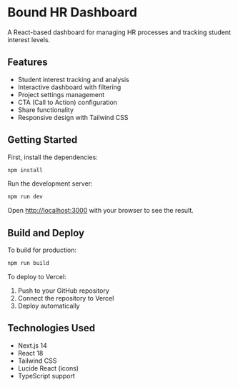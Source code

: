 # Bound HR Dashboard

A React-based dashboard for managing HR processes and tracking student interest levels.

## Features

- Student interest tracking and analysis
- Interactive dashboard with filtering
- Project settings management
- CTA (Call to Action) configuration
- Share functionality
- Responsive design with Tailwind CSS

## Getting Started

First, install the dependencies:

```bash
npm install
```

Run the development server:

```bash
npm run dev
```

Open [http://localhost:3000](http://localhost:3000) with your browser to see the result.

## Build and Deploy

To build for production:

```bash
npm run build
```

To deploy to Vercel:

1. Push to your GitHub repository
2. Connect the repository to Vercel
3. Deploy automatically

## Technologies Used

- Next.js 14
- React 18
- Tailwind CSS
- Lucide React (icons)
- TypeScript support